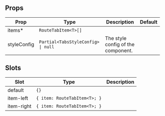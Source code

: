 <!-- This file is automatically generated, do not edit manually. -->


## Props

| Prop | Type | Description | Default |
| ---- | ---- | ----------- | ------- |
| items* | `RouteTabItem<T>[]` |  |  |
| styleConfig | `Partial<TabsStyleConfig> \| null` | The style config of the component. |  |


## Slots

| Slot | Type | Description |
| --------- | ---- | ----------- |
| default | `{}` |  |
| item-left | `{ item: RouteTabItem<T>; }` |  |
| item-right | `{ item: RouteTabItem<T>; }` |  |

